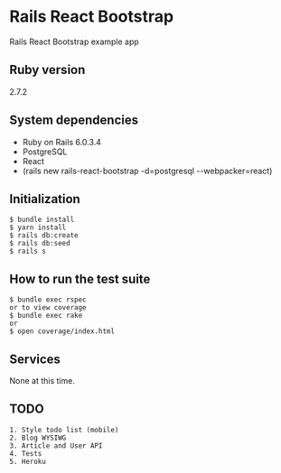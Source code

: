 # Rails React Bootstrap

Rails React Bootstrap example app


## Ruby version

2.7.2

## System dependencies

* Ruby on Rails 6.0.3.4
* PostgreSQL
* React
* (rails new rails-react-bootstrap -d=postgresql --webpacker=react)


## Initialization

```
$ bundle install
$ yarn install
$ rails db:create
$ rails db:seed
$ rails s
```


## How to run the test suite

```
$ bundle exec rspec
or to view coverage
$ bundle exec rake
or
$ open coverage/index.html
```


## Services

None at this time.


## TODO

```
1. Style todo list (mobile)
2. Blog WYSIWG
3. Article and User API
4. Tests
5. Heroku
```
